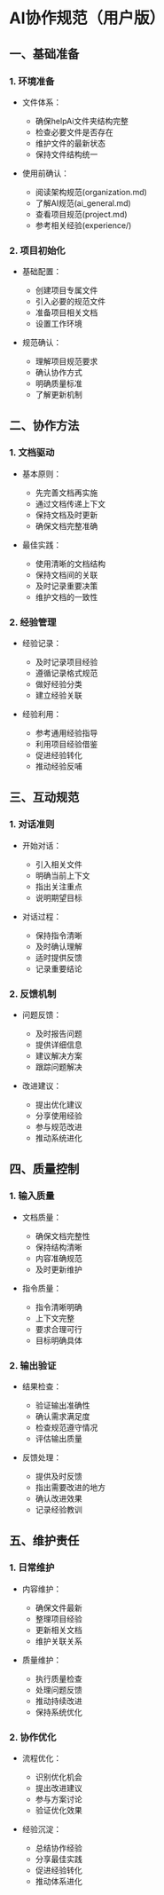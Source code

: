 # AI协作规范（用户版）

## 一、基础准备

### 1. 环境准备
- 文件体系：
  * 确保helpAi文件夹结构完整
  * 检查必要文件是否存在
  * 维护文件的最新状态
  * 保持文件结构统一

- 使用前确认：
  * 阅读架构规范(organization.md)
  * 了解AI规范(ai_general.md)
  * 查看项目规范(project.md)
  * 参考相关经验(experience/)

### 2. 项目初始化
- 基础配置：
  * 创建项目专属文件
  * 引入必要的规范文件
  * 准备项目相关文档
  * 设置工作环境

- 规范确认：
  * 理解项目规范要求
  * 确认协作方式
  * 明确质量标准
  * 了解更新机制

## 二、协作方法

### 1. 文档驱动
- 基本原则：
  * 先完善文档再实施
  * 通过文档传递上下文
  * 保持文档及时更新
  * 确保文档完整准确

- 最佳实践：
  * 使用清晰的文档结构
  * 保持文档间的关联
  * 及时记录重要决策
  * 维护文档的一致性

### 2. 经验管理
- 经验记录：
  * 及时记录项目经验
  * 遵循记录格式规范
  * 做好经验分类
  * 建立经验关联

- 经验利用：
  * 参考通用经验指导
  * 利用项目经验借鉴
  * 促进经验转化
  * 推动经验反哺

## 三、互动规范

### 1. 对话准则
- 开始对话：
  * 引入相关文件
  * 明确当前上下文
  * 指出关注重点
  * 说明期望目标

- 对话过程：
  * 保持指令清晰
  * 及时确认理解
  * 适时提供反馈
  * 记录重要结论

### 2. 反馈机制
- 问题反馈：
  * 及时报告问题
  * 提供详细信息
  * 建议解决方案
  * 跟踪问题解决

- 改进建议：
  * 提出优化建议
  * 分享使用经验
  * 参与规范改进
  * 推动系统进化

## 四、质量控制

### 1. 输入质量
- 文档质量：
  * 确保文档完整性
  * 保持结构清晰
  * 内容准确规范
  * 及时更新维护

- 指令质量：
  * 指令清晰明确
  * 上下文完整
  * 要求合理可行
  * 目标明确具体

### 2. 输出验证
- 结果检查：
  * 验证输出准确性
  * 确认需求满足度
  * 检查规范遵守情况
  * 评估输出质量

- 反馈处理：
  * 提供及时反馈
  * 指出需要改进的地方
  * 确认改进效果
  * 记录经验教训

## 五、维护责任

### 1. 日常维护
- 内容维护：
  * 确保文件最新
  * 整理项目经验
  * 更新相关文档
  * 维护关联关系

- 质量维护：
  * 执行质量检查
  * 处理问题反馈
  * 推动持续改进
  * 保持系统优化

### 2. 协作优化
- 流程优化：
  * 识别优化机会
  * 提出改进建议
  * 参与方案讨论
  * 验证优化效果

- 经验沉淀：
  * 总结协作经验
  * 分享最佳实践
  * 促进经验转化
  * 推动体系进化
